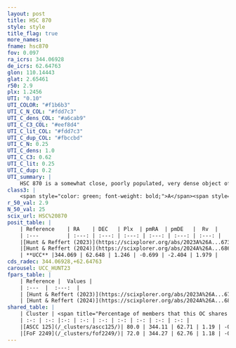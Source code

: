 ```yaml
---
layout: post
title: HSC 870
style: style
title_flag: true
more_names: 
fname: hsc870
fov: 0.097
ra_icrs: 344.06928
de_icrs: 62.64763
glon: 110.14443
glat: 2.65461
r50: 2.9
plx: 1.2456
UTI: "0.10"
UTI_COLOR: "#f1b6b3"
UTI_C_N_COL: "#fdd7c3"
UTI_C_dens_COL: "#a6cab9"
UTI_C_C3_COL: "#eef8d4"
UTI_C_lit_COL: "#fdd7c3"
UTI_C_dup_COL: "#fbccbd"
UTI_C_N: 0.25
UTI_C_dens: 1.0
UTI_C_C3: 0.62
UTI_C_lit: 0.25
UTI_C_dup: 0.2
UTI_summary: |
    HSC 870 is a somewhat close, poorly populated, very dense object of intermediate C3 quality. It was recently reported in the literature.<br><br><span style="color: #99180f; font-weight: bold;">Warning: </span>This is likely a duplicate object, which shares a large percentage of members with at least one previously reported entry.
class3: |
    <span style="color: green; font-weight: bold;">A</span><span style="color: red; font-weight: bold;">C</span>
r_50_val: 2.9
N_50_val: 25
scix_url: HSC%20870
posit_table: |
    | Reference    | RA    | DEC   | Plx  | pmRA  | pmDE   |  Rv  |
    | :---         | :---: | :---: | :---: | :---: | :---: | :---: |
    |[Hunt & Reffert (2023)](https://scixplorer.org/abs/2023A%26A...673A.114H) | 344.034 | 62.618 | 1.347 | -0.671 | -2.376 | -- |
    |[Hunt & Reffert (2024)](https://scixplorer.org/abs/2024A%26A...686A..42H) | 344.034 | 62.618 | 1.347 | -0.671 | -2.376 | -- |
    | **UCC** |344.069 | 62.648 | 1.246 | -0.699 | -2.404 | 1.979 | 
cds_radec: 344.06928,+62.64763
carousel: UCC_HUNT23
fpars_table: |
    | Reference |  Values |
    | :---  |  :---:  |
    | [Hunt & Reffert (2023)](https://scixplorer.org/abs/2023A%26A...673A.114H) | `AV50=4.989, diffAV50=1.582, MOD50=9.277, logAge50=9.804` |
    | [Hunt & Reffert (2024)](https://scixplorer.org/abs/2024A%26A...686A..42H) | `MassJ=212.383` |
shared_table: |
    | Cluster | <span title="Percentage of members that this OC shares with the ones listed">%</span>   | RA   | DEC   | Plx   | pmRA  | pmDE  | Rv | UTI |
    | :-: | :-: |:-: | :-: | :-: | :-: | :-: | :-: | :-: |
    |[ASCC 125](/_clusters/ascc125/)| 80.0 | 344.11 | 62.71 | 1.19 | -0.54 | -2.18 | -24.6 |0.72 |
    |[FoF 2249](/_clusters/fof2249/)| 72.0 | 344.27 | 62.76 | 1.18 | -0.95 | -2.29 | -19.96 |0.4 |
---
```

